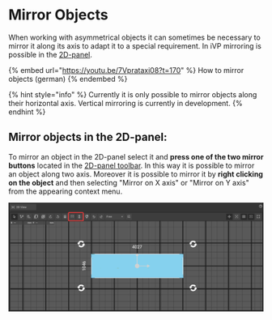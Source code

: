 # Mirror Objects

When working with asymmetrical objects it can sometimes be necessary to mirror it along its axis to adapt it to a special requirement. In iVP mirroring is possible in the [2D-panel](../user-interface/the-2d-panel.md).

{% embed url="https://youtu.be/7Vprataxi08?t=170" %}
How to mirror objects (german)
{% endembed %}

{% hint style="info" %}
Currently it is only possible to mirror objects along their horizontal axis. Vertical mirroring is currently in development.
{% endhint %}

## Mirror objects in the 2D-panel:

To mirror an object in the 2D-panel select it and **press one of the two mirror buttons** located in the [2D-panel toolbar](../user-interface/the-2d-panel.md#the-toolbar-of-the-2d-panel). In this way it is possible to mirror an object along two axis. Moreover it is possible to mirror it by **right clicking on the object** and then selecting "Mirror on X axis" or "Mirror on Y axis" from the appearing context menu.

![](../../../.gitbook/assets/iVP_Planning_ObjectInteraction_MirrorObjects.png)
